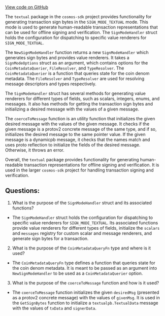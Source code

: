 [View code on GitHub](https://github.com/cosmos/cosmos-sdk/blob/main/x/tx/signing/textual/handler.go)

The `textual` package in the `cosmos-sdk` project provides functionality for generating transaction sign bytes in the `SIGN_MODE_TEXTUAL` mode. This mode is used to generate human-readable transaction representations that can be used for offline signing and verification. The `SignModeHandler` struct holds the configuration for dispatching to specific value renderers for `SIGN_MODE_TEXTUAL`. 

The `NewSignModeHandler` function returns a new `SignModeHandler` which generates sign bytes and provides value renderers. It takes a `SignModeOptions` struct as an argument, which contains options for the `CoinMetadataQuerier`, `FileResolver`, and `TypeResolver`. The `CoinMetadataQuerier` is a function that queries state for the coin denom metadata. The `FileResolver` and `TypeResolver` are used for resolving message descriptors and types respectively. 

The `SignModeHandler` struct has several methods for generating value renderers for different types of fields, such as scalars, integers, enums, and messages. It also has methods for getting the transaction sign bytes and initializing a desired message with the values of a given message. 

The `coerceToMessage` function is an utility function that initializes the given desired message with the values of the given message. It checks if the given message is a protov2 concrete message of the same type, and if so, initializes the desired message to the same pointer value. If the given message is a dynamicpb message, it checks that the names match and uses proto reflection to initialize the fields of the desired message. Otherwise, it throws an error. 

Overall, the `textual` package provides functionality for generating human-readable transaction representations for offline signing and verification. It is used in the larger `cosmos-sdk` project for handling transaction signing and verification.
## Questions: 
 1. What is the purpose of the `SignModeHandler` struct and its associated functions?
- The `SignModeHandler` struct holds the configuration for dispatching to specific value renderers for `SIGN_MODE_TEXTUAL`. Its associated functions provide value renderers for different types of fields, initialize the `scalars` and `messages` registry for custom scalar and message renderers, and generate sign bytes for a transaction.

2. What is the purpose of the `CoinMetadataQueryFn` type and where is it used?
- The `CoinMetadataQueryFn` type defines a function that queries state for the coin denom metadata. It is meant to be passed as an argument into `NewSignModeHandler` to be used as a `CoinMetadataQuerier` option.

3. What is the purpose of the `coerceToMessage` function and how is it used?
- The `coerceToMessage` function initializes the given `desiredMsg` (presented as a protov2 concrete message) with the values of `givenMsg`. It is used in the `GetSignBytes` function to initialize a `textualpb.TextualData` message with the values of `txData` and `signerData`.